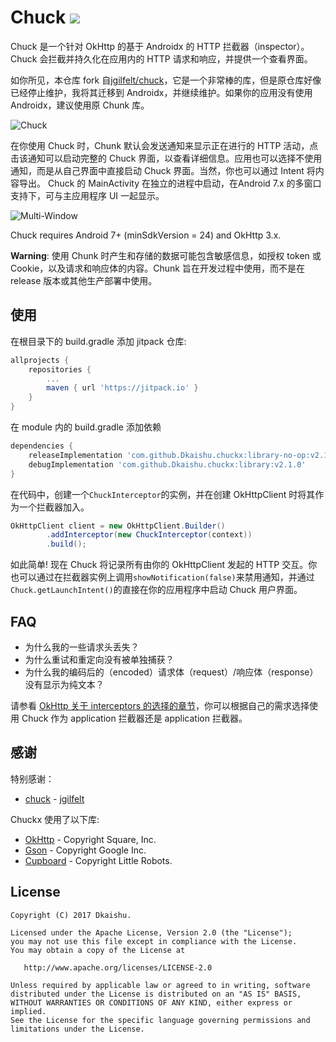 Chuck  [![](https://jitpack.io/v/Dkaishu/chuckx.svg)](https://jitpack.io/#Dkaishu/chuckx)
=====

Chuck 是一个针对 OkHttp 的基于 Androidx 的 HTTP 拦截器（inspector）。Chuck 会拦截并持久化在应用内的 HTTP 请求和响应，并提供一个查看界面。

如你所见，本仓库 fork 自[jgilfelt/chuck](https://github.com/jgilfelt/chuck)，它是一个非常棒的库，但是原仓库好像已经停止维护，我将其迁移到 Androidx，并继续维护。如果你的应用没有使用 Androidx，建议使用原 Chunk 库。

![Chuck](assets/chuck.gif)

在你使用 Chuck 时，Chunk 默认会发送通知来显示正在进行的 HTTP 活动，点击该通知可以启动完整的 Chuck 界面，以查看详细信息。应用也可以选择不使用通知，而是从自己界面中直接启动 Chuck 界面。当然，你也可以通过 Intent 将内容导出。
Chuck 的 MainActivity 在独立的进程中启动，在Android 7.x 的多窗口支持下，可与主应用程序 UI 一起显示。

![Multi-Window](assets/multiwindow.gif)

Chuck requires Android 7+ (minSdkVersion = 24) and OkHttp 3.x.

**Warning**: 使用 Chunk 时产生和存储的数据可能包含敏感信息，如授权 token 或 Cookie，以及请求和响应体的内容。Chunk 旨在开发过程中使用，而不是在 release 版本或其他生产部署中使用。

使用
-----
在根目录下的 build.gradle 添加 jitpack 仓库:

```gradle
allprojects {
	repositories {
		...
		maven { url 'https://jitpack.io' }
	}
}
```

在 module 内的 build.gradle 添加依赖
```gradle
dependencies {
    releaseImplementation 'com.github.Dkaishu.chuckx:library-no-op:v2.1.0'
    debugImplementation 'com.github.Dkaishu.chuckx:library:v2.1.0'
}
```

在代码中，创建一个`ChuckInterceptor`的实例，并在创建 OkHttpClient 时将其作为一个拦截器加入。

```java
OkHttpClient client = new OkHttpClient.Builder()
        .addInterceptor(new ChuckInterceptor(context))
        .build();
```

如此简单! 现在 Chuck 将记录所有由你的 OkHttpClient 发起的 HTTP 交互。你也可以通过在拦截器实例上调用`showNotification(false)`来禁用通知，并通过`Chuck.getLaunchIntent()`的直接在你的应用程序中启动 Chuck 用户界面。

FAQ
---

- 为什么我的一些请求头丢失？
- 为什么重试和重定向没有被单独捕获？
- 为什么我的编码后的（encoded）请求体（request）/响应体（response）没有显示为纯文本？

请参看 [OkHttp 关于 interceptors 的选择的章节](https://square.github.io/okhttp/features/interceptors/#choosing-between-application-and-network-interceptors)，你可以根据自己的需求选择使用 Chuck 作为 application 拦截器还是 application 拦截器。

感谢
----------------

特别感谢：

- [chuck](https://github.com/jgilfelt/chuck) - [jgilfelt](https://github.com/jgilfelt)

Chuckx 使用了以下库:

- [OkHttp](https://github.com/square/okhttp) - Copyright Square, Inc.
- [Gson](https://github.com/google/gson) - Copyright Google Inc.
- [Cupboard](https://bitbucket.org/littlerobots/cupboard) - Copyright Little Robots.


License
-------

    Copyright (C) 2017 Dkaishu.
    
    Licensed under the Apache License, Version 2.0 (the "License");
    you may not use this file except in compliance with the License.
    You may obtain a copy of the License at
    
       http://www.apache.org/licenses/LICENSE-2.0
    
    Unless required by applicable law or agreed to in writing, software
    distributed under the License is distributed on an "AS IS" BASIS,
    WITHOUT WARRANTIES OR CONDITIONS OF ANY KIND, either express or implied.
    See the License for the specific language governing permissions and
    limitations under the License.
